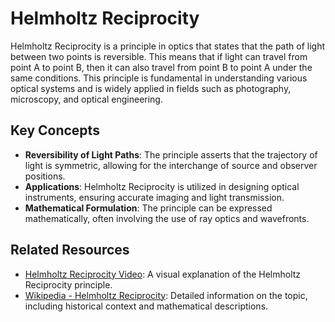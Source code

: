 # Helmholtz Reciprocity

Helmholtz Reciprocity is a principle in optics that states that the path of light between two points is reversible. This means that if light can travel from point A to point B, then it can also travel from point B to point A under the same conditions. This principle is fundamental in understanding various optical systems and is widely applied in fields such as photography, microscopy, and optical engineering.

## Key Concepts

- **Reversibility of Light Paths**: The principle asserts that the trajectory of light is symmetric, allowing for the interchange of source and observer positions.
- **Applications**: Helmholtz Reciprocity is utilized in designing optical instruments, ensuring accurate imaging and light transmission.
- **Mathematical Formulation**: The principle can be expressed mathematically, often involving the use of ray optics and wavefronts.

## Related Resources

- [Helmholtz Reciprocity Video](https://www.youtube.com/watch?v=dMH6VUs5u8k&ab_channel=okooptics): A visual explanation of the Helmholtz Reciprocity principle.
- [Wikipedia - Helmholtz Reciprocity](https://en.wikipedia.org/wiki/Helmholtz_reciprocity): Detailed information on the topic, including historical context and mathematical descriptions.

